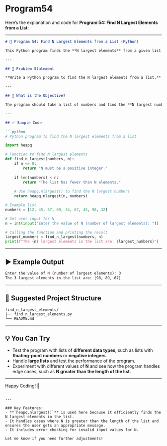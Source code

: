 # Program54
Here’s the explanation and code for **Program 54: Find N Largest Elements from a List**:

---

```markdown
# 📝 Program 54: Find N Largest Elements from a List (Python)

This Python program finds the **N largest elements** from a given list.

---

## 📌 Problem Statement

**Write a Python program to find the N largest elements from a list.**

---

## 🔢 What is the Objective?

The program should take a list of numbers and find the **N largest numbers** from that list, where N is a user-defined value. The program should also handle edge cases such as lists with fewer than N elements.

---

## ✅ Sample Code

```python
# Python program to find the N largest elements from a list

import heapq

# Function to find N largest elements
def find_n_largest(numbers, n):
    if n <= 0:
        return "N must be a positive integer."
    
    if len(numbers) < n:
        return "The list has fewer than N elements."
    
    # Use heapq.nlargest() to find the N largest numbers
    return heapq.nlargest(n, numbers)

# Example list
numbers = [12, 45, 67, 89, 34, 67, 45, 98, 32]

# Get user input for N
n = int(input("Enter the value of N (number of largest elements): "))

# Calling the function and printing the result
largest_numbers = find_n_largest(numbers, n)
print(f"The {n} largest elements in the list are: {largest_numbers}")
```

---

## ▶️ Example Output

```bash
Enter the value of N (number of largest elements): 3
The 3 largest elements in the list are: [98, 89, 67]
```

---

## 📁 Suggested Project Structure

```
find_n_largest_elements/
├── find_n_largest_elements.py
└── README.md
```

---

## 💡 You Can Try

- Test the program with lists of **different data types**, such as lists with **floating-point numbers** or **negative integers**.
- Handle **large lists** and test the performance of the program.
- Experiment with different values of **N** and see how the program handles edge cases, such as **N greater than the length of the list**.

---

Happy Coding! 🚀

```

---

### Key Features:
- **`heapq.nlargest()`** is used here because it efficiently finds the N largest elements in the list.
- It handles cases where N is greater than the length of the list and ensures the user gets an appropriate message.
- It includes error checking for invalid input values for N.

Let me know if you need further adjustments!
